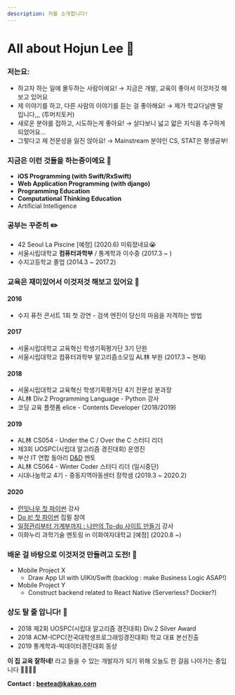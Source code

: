 ```yaml
---
description: 저를 소개합니다!
---
```


# All about Hojun Lee 🤔

### 저는요:

* 하고자 하는 일에 몰두하는 사람이에요! → 지금은 개발, 교육이 좋아서 이것저것 해보고 있어요
* 제 이야기를 하고, 다른 사람의 이야기를 듣는 걸 좋아해요! → 제가 학교다닐땐 말입니다,,, \(투머치토커\)
* 새로운 분야를 접하고, 시도하는게 좋아요! → 살다보니 넓고 얇은 지식을 추구하게 되었어요...
* 그렇다고 제 전문성을 잃진 않아요! → Mainstream 분야인 CS, STAT은 평생공부!

### 지금은 이런 것들을 하는중이에요 🤔

* **iOS Programming \(with Swift/RxSwift\)**
* **Web Application Programming \(with django\)**
* **Programming Education**
* **Computational Thinking Education**
* Artificial Intelligence

### 공부는 꾸준히 ✏️

* 42 Seoul La Piscine \[예정\] \(2020.6\) 미뤄졌네요😭
* 서울시립대학교 **컴퓨터과학부** / 통계학과 이수중 \(2017.3 ~ \)
* 수지고등학교 졸업 \(2014.3 ~ 2017.2\)

### 교육은 재미있어서 이것저것 해보고 있어요 🏫

#### 2016

* 수지 퓨전 콘서트 1회 첫 강연 - 검색 엔진이 당신의 마음을 저격하는 방법

#### 2017

* 서울시립대학교 교육혁신 학생기획평가단 3기 단원
* 서울시립대학교 컴퓨터과학부 알고리즘소모임 AL林 부원 \(2017.3 ~ 현재\)

#### 2018

* 서울시립대학교 교육혁신 학생기획평가단 4기 전문성 분과장
* AL林 Div.2 Programming Language - Python 강사
* 코딩 교육 플랫폼 elice - Contents Developer \(2018/2019\)

#### 2019

* AL林 CS054 - Under the C / Over the C 스터디 리더
* 제3회 UOSPC\(시립대 알고리즘 경진대회\) 운영진
* 부산 IT 연합 동아리 [D&D](https://dnd.ac/#/) 멘토
* AL林 CS064 - Winter Coder 스터디 리더 \(일시중단\)
* 시대나눔학교 4기 - 중동지역아동센터 장학샘 \(2019.3 ~ 2020.2\)

#### 2020

* [런잇나우 첫 파이썬](https://school.elice.io/courses/2390/info) 강사
* [Do it! 첫 파이썬](https://book.naver.com/bookdb/book_detail.nhn?bid=16324192) 집필 참여
* [일정관리부터 가계부까지 : 나만의 To-do 사이트 만들기](https://academy.elice.io/tracks/107/info) 강사
* 이화누리 과학기술 멘토링 in 이화여자대학교 \[예정\] \(2020.8 ~\)

### 배운 걸 바탕으로 이것저것 만들려고 도전! 💪

* Mobile Project X
  * Draw App UI with UIKit/Swift \(backlog : make Business Logic ASAP!\) 
* Mobile Project Y
  * Construct backend related to React Native \(Serverless? Docker?\) 

### 상도 탈 줄 압니다! 🏅 

* 2018 제2회 UOSPC\(시립대 알고리즘 경진대회\) Div.2 Silver Award
* 2018 ACM-ICPC\(전국대학생프로그래밍경진대회\) 학교 대표 본선진출
* 2019 통계학과-빅데이터경진대회 동상

**이 집 교육 잘하네!** 라고 들을 수 있는 개발자가 되기 위해 오늘도 한 걸음 나아가는 중입니다 🏃‍♂️🏃‍♀️

**Contact :** [**beetea@kakao.com**](mailto:beetea@kakao.com)

